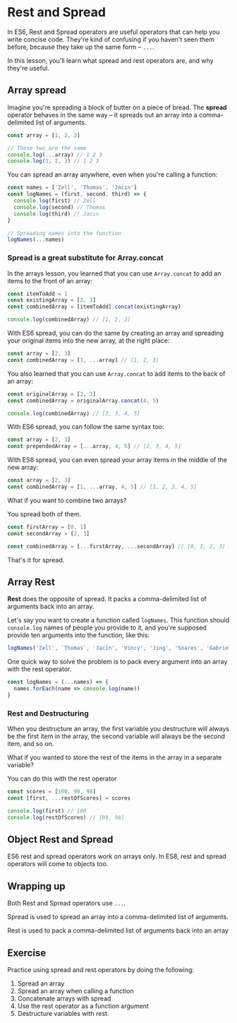 # Rest and Spread

In ES6, Rest and Spread operators are useful operators that can help you write concise code. They're kind of confusing if you haven't seen them before, because they take up the same form – `...`.

In this lesson, you'll learn what spread and rest operators are, and why they're useful.

## Array spread

Imagine you're spreading a block of butter on a piece of bread. The **spread** operator behaves in the same way – it spreads out an array into a comma-delimited list of arguments.

```js
const array = [1, 2, 3]

// These two are the same
console.log(...array) // 1 2 3
console.log(1, 2, 3) // 1 2 3
```

You can spread an array anywhere, even when you're calling a function:

```js
const names = ['Zell', 'Thomas', 'Jacin']
const logNames = (first, second, third) => {
  console.log(first) // Zell
  console.log(second) // Thomas
  console.log(third) // Jacin
}

// Spreading names into the function
logNames(...names)
```

### Spread is a great substitute for Array.concat

In the arrays lesson, you learned that you can use `Array.concat` to add an items to the front of an array:

```js
const itemToAdd = 1
const existingArray = [2, 3]
const combinedArray = [itemToAdd].concat(existingArray)

console.log(combinedArray) // [1, 2, 3]
```

With ES6 spread, you can do the same by creating an array and spreading your original items into the new array, at the right place:

```js
const array = [2, 3]
const combinedArray = [1, ...array] // [1, 2, 3]
```

You also learned that you can use `Array.concat` to add items to the back of an array:

```js
const originalArray = [2, 3]
const combinedArray = originalArray.concat(4, 5)

console.log(combinedArray) // [2, 3, 4, 5]
```

With ES6 spread, you can follow the same syntax too:

```js
const array = [2, 3]
const prependedArray = [...array, 4, 5] // [2, 3, 4, 5]
```

With ES6 spread, you can even spread your array items in the middle of the new array:

```js
const array = [2, 3]
const combinedArray = [1, ...array, 4, 5] // [1, 2, 3, 4, 5]
```

What if you want to combine two arrays?

You spread both of them.

```js
const firstArray = [0, 1]
const secondArray = [2, 3]

const combinedArray = [...firstArray, ...secondArray] // [0, 1, 2, 3]
```

That's it for spread.

## Array Rest

**Rest** does the opposite of spread. It packs a comma-delimited list of arguments back into an array.

Let's say you want to create a function called `logNames`. This function should `console.log` names of people you provide to it, and you're supposed provide ten arguments into the function, like this:

```js
logNames('Zell', `Thomas`, 'Jacin', 'Vincy', 'Jing', 'Soares', 'Gabrielle', 'Justin')
```

One quick way to solve the problem is to pack every argument into an array with the rest operator.

```js
const logNames = (...names) => {
  names.forEach(name => console.log(name))
}
```

### Rest and Destructuring

When you destructure an array, the first variable you destructure will always be the first item in the array, the second variable will always be the second item, and so on.

What if you wanted to store the rest of the items in the array in a separate variable?

You can do this with the rest operator

```js
const scores = [100, 99, 98]
const [first, ...restOfScores] = scores

console.log(first) // 100
console.log(restOfScores) // [99, 98]
```

## Object Rest and Spread

ES6 rest and spread operators work on arrays only. In ES8, rest and spread operators will come to objects too.

## Wrapping up

Both Rest and Spread operators use `...`.

Spread is used to spread an array into a comma-delimited list of arguments.

Rest is used to pack a comma-delimited list of arguments back into an array

## Exercise

Practice using spread and rest operators by doing the following:

1. Spread an array
2. Spread an array when calling a function
3. Concatenate arrays with spread
4. Use the rest operator as a function argument
5. Destructure variables with rest.



